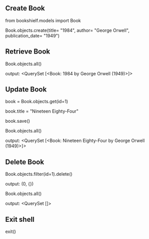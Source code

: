 ## Create Book
from bookshielf.models import Book

Book.objects.create(title= "1984", author= "George Orwell", publication_date= "1949")

## Retrieve Book
Book.objects.all()

output: <QuerySet [<Book: 1984 by George Orwell (1949)>]>

## Update Book
book = Book.objects.get(id=1)

book.title = "Nineteen Eighty-Four"

book.save()

Book.objects.all()

output: <QuerySet [<Book: Nineteen Eighty-Four by George Orwell (1949)>]>

## Delete Book
Book.objects.filter(id=1).delete()

output: (0, {})

Book.objects.all()

output: <QuerySet []>

## Exit shell
exit()